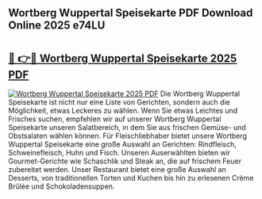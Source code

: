 ## Wortberg Wuppertal Speisekarte PDF Download Online 2025 e74LU

# <h2><a href="http://gcbka3.nevu.top/?p=Wortberg+Wuppertal+Speisekarte">🔗 👉🔴 Wortberg Wuppertal Speisekarte 2025 PDF</a></h2>

[![Wortberg Wuppertal Speisekarte 2025 PDF](https://i.imgur.com/dBaPXMq.png)](http://gcbka3.nevu.top/?p=Wortberg+Wuppertal+Speisekarte)
Die Wortberg Wuppertal Speisekarte ist nicht nur eine Liste von Gerichten, sondern auch die Möglichkeit, etwas Leckeres zu wählen. Wenn Sie etwas Leichtes und Frisches suchen, empfehlen wir auf unserer Wortberg Wuppertal Speisekarte unseren Salatbereich, in dem Sie aus frischen Gemüse- und Obstsalaten wählen können. Für Fleischliebhaber bietet unsere Wortberg Wuppertal Speisekarte eine große Auswahl an Gerichten: Rindfleisch, Schweinefleisch, Huhn und Fisch. Unseren Auserwählten bieten wir Gourmet-Gerichte wie Schaschlik und Steak an, die auf frischem Feuer zubereitet werden. Unser Restaurant bietet eine große Auswahl an Desserts, von traditionellen Torten und Kuchen bis hin zu erlesenen Crème Brûlée und Schokoladensuppen.
